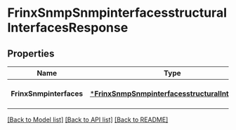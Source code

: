# FrinxSnmpSnmpinterfacesstructuralInterfacesResponse

## Properties
Name | Type | Description | Notes
------------ | ------------- | ------------- | -------------
**FrinxSnmpinterfaces** | [***FrinxSnmpSnmpinterfacesstructuralInterfaces**](frinx.snmp.snmpinterfacesstructural.Interfaces.md) |  | [optional] [default to null]

[[Back to Model list]](../README.md#documentation-for-models) [[Back to API list]](../README.md#documentation-for-api-endpoints) [[Back to README]](../README.md)


